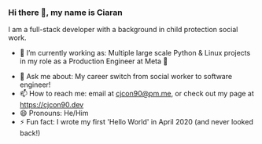 ### Hi there 👋, my name is Ciaran

I am a full-stack developer with a background in child protection social work.

- 🔭 I’m currently working as: Multiple large scale Python & Linux projects in my role as a Production Engineer at Meta 🐧 
<!-- - 🌱 I’m currently learning: All things systems, infrastructure, container orchestration, scaling and taking a deep dive in to Linux 🐧 -->
- 💬 Ask me about: My career switch from social worker to software engineer!
- 📫 How to reach me: email at cjcon90@pm.me, or check out my page at https://cjcon90.dev
- 😄 Pronouns: He/Him
- ⚡ Fun fact: I wrote my first 'Hello World' in April 2020 (and never looked back!)


